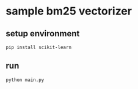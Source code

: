# sample bm25 vectorizer

## setup environment

```shell
pip install scikit-learn
```

## run

```shell
python main.py
```
